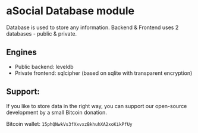 aSocial Database module
=======================

Database is used to store any information. Backend & Frontend uses 2 databases - public & private.

Engines
-------
* Public backend: leveldb
* Private frontend: sqlcipher (based on sqlite with transparent encryption)

Support:
--------
If you like to store data in the right way, you can support our open-source development by a small Bitcoin donation.

Bitcoin wallet: `15phQNwkVs3fXxvxzBkhuhXA2xoKikPfUy`
